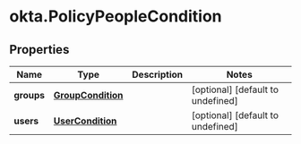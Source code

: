 # okta.PolicyPeopleCondition

## Properties

Name | Type | Description | Notes
------------ | ------------- | ------------- | -------------
**groups** | [**GroupCondition**](GroupCondition.md) |  | [optional] [default to undefined]
**users** | [**UserCondition**](UserCondition.md) |  | [optional] [default to undefined]

